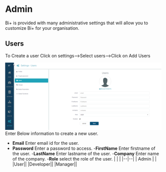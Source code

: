  # Admin

Bi+ is provided with many administrative settings that will allow you to customize Bi+ for your organisation.

## Users

To Create a user Click on settings-->Select users-->Click on Add Users

![enter image description here](https://raw.githubusercontent.com/sv18042016/fp1/658e3210c3cbe8e651e2fca391261b3ecc1be1b7/images/users.png)
Enter Below information to create a new user.
- **Email** Enter email id for the user.
- **Password** Enter a password to access.
-**FirstName** Enter firstname of the user.
-**LastName** Enter lastname of the user. 
-**Company** Enter name of the company.
-**Role** select the role of the user.
|  |  |
|--|--|
| Admin |  |
|User||
|Developer||
|Manager||

<!--stackedit_data:
eyJoaXN0b3J5IjpbLTEyNjgxNDMzMTgsNDY1NzY2ODE2LC05Nz
Q2NjAxODddfQ==
-->